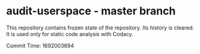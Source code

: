 # audit-userspace - master branch

This repository contains frozen state of the repository.
Its history is cleared. It is used only for static code
analysis with Codacy.

Commit Time: 1692003694